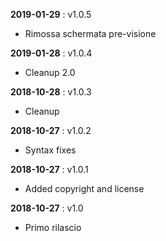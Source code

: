 **2019-01-29** : v1.0.5

- Rimossa schermata pre-visione

**2019-01-28** : v1.0.4

- Cleanup 2.0

**2018-10-28** : v1.0.3

- Cleanup

**2018-10-27** : v1.0.2

- Syntax fixes

**2018-10-27** : v1.0.1

- Added copyright and license

**2018-10-27** : v1.0

- Primo rilascio
